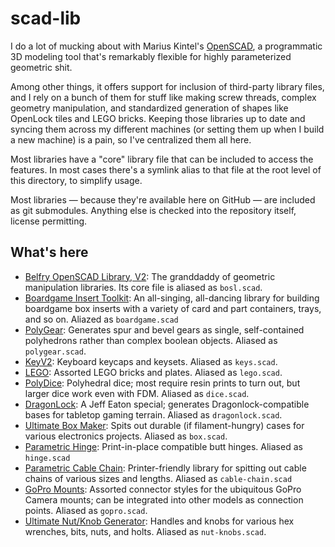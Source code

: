 # scad-lib

I do a lot of mucking about with Marius Kintel's [OpenSCAD](https://openscad.org), a programmatic 3D modeling tool that's remarkably flexible for highly parameterized geometric shit.

Among other things, it offers support for inclusion of third-party library files, and I rely on a bunch of them for stuff like making screw threads, complex geometry manipulation, and standardized generation of shapes like OpenLock tiles and LEGO bricks. Keeping those libraries up to date and syncing them across my different machines (or setting them up when I build a new machine) is a pain, so I've centralized them all here.

Most libraries have a "core" library file that can be included to access the features. In most cases there's a symlink alias to that file at the root level of this directory, to simplify usage.

Most libraries — because they're available here on GitHub — are included as git submodules. Anything else is checked into the repository itself, license permitting.

## What's here

- [Belfry OpenSCAD Library, V2](https://github.com/revarbat/BOSL2): The granddaddy of geometric manipulation libraries. Its core file is aliased as `bosl.scad`.
- [Boardgame Insert Toolkit](https://github.com/IdoMagal/The-Boardgame-Insert-Toolkit): An all-singing, all-dancing library for building boardgame box inserts with a variety of card and part containers, trays, and so on. Aliazed as `boardgame.scad`
- [PolyGear](https://github.com/dpellegr/PolyGear/): Generates spur and bevel gears as single, self-contained polyhedrons rather than complex boolean objects. Aliased as `polygear.scad`.
- [KeyV2](https://github.com/rsheldiii/KeyV2): Keyboard keycaps and keysets. Aliased as `keys.scad`.
- [LEGO](https://github.com/cfinke/LEGO.scad): Assorted LEGO bricks and plates. Aliased as `lego.scad`.
- [PolyDice](https://github.com/charmaur/PolyDiceGenerator/): Polyhedral dice; most require resin prints to turn out, but larger dice work even with FDM. Aliased as `dice.scad`.
- [DragonLock](https://example.com/): A Jeff Eaton special; generates Dragonlock-compatible bases for tabletop gaming terrain. Aliased as `dragonlock.scad`.
- [Ultimate Box Maker](https://www.thingiverse.com/thing:1264391): Spits out durable (if filament-hungry) cases for various electronics projects. Aliased as `box.scad`.
- [Parametric Hinge](https://www.thingiverse.com/thing:2187167): Print-in-place compatible butt hinges. Aliased as `hinge.scad`
- [Parametric Cable Chain](https://www.thingiverse.com/thing:1078216): Printer-friendly library for spitting out cable chains of various sizes and lengths. Aliased as `cable-chain.scad`
- [GoPro Mounts](https://www.thingiverse.com/thing:62800): Assorted connector styles for the ubiquitous GoPro Camera mounts; can be integrated into other models as connection points. Aliased as `gopro.scad`.
- [Ultimate Nut/Knob Generator](https://www.thingiverse.com/thing:713300):  Handles and knobs for various hex wrenches, bits, nuts, and holts. Aliased as `nut-knobs.scad`.